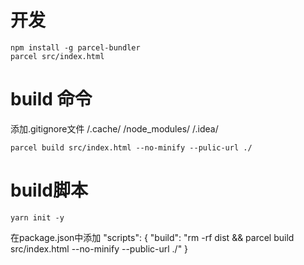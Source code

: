 # 开发

````
npm install -g parcel-bundler
parcel src/index.html

````

# build 命令

添加.gitignore文件
/.cache/
/node_modules/
/.idea/

````
parcel build src/index.html --no-minify --pulic-url ./

````

# build脚本

````
yarn init -y

````

在package.json中添加
"scripts": {
    "build": "rm -rf dist && parcel build src/index.html --no-minify --public-url ./"
  }